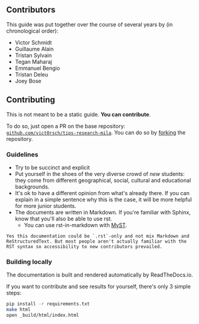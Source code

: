 ## Contributors

This guide was put together over the course of several years by (in chronological order):

* Victor Schmidt
* Guillaume Alain
* Tristan Sylvain
* Tegan Maharaj
* Emmanuel Bengio
* Tristan Deleu
* Joey Bose

## Contributing

This is not meant to be a static guide. **You can contribute**.

To do so, just open a PR on the base repository: [`github.com/vict0rsch/tips-research-mila`](https://github.com/vict0rsch/tips-research-mila). You can do so by [forking](https://github.com/vict0rsch/tips-research-mila/fork) the repository.

### Guidelines

* Try to be succinct and explicit
* Put yourself in the shoes of the very diverse crowd of _new_ students: they come from different geographical, social, cultural and educational backgrounds.
* It's ok to have a different opinion from what's already there. If you can explain in a simple sentence why this is the case, it will be more helpful for more junior students.
* The documents are written in Markdown. If you're familiar with Sphinx, know that you'll also be able to use rst.
  * You can use rst-in-markdown with [MyST](https://myst-parser.readthedocs.io/en/latest/index.html).

```{note}
Yes this documentation could be `.rst`-only and not mix Markdown and ReStructuredText. But most people aren't actually familiar with the RST syntax so accessibility to new contributors prevailed.
```

### Building locally

The documentation is built and rendered automatically by ReadTheDocs.io.

If you want to contribute and see results for yourself, there's only 3 simple steps:

```bash
pip install -r requirements.txt
make html
open _build/html/index.html
```
